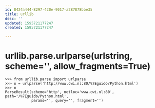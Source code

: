 ```yaml
---
id: 8424a444-8297-420e-9017-a287878bbe35
title: urllib
desc: ''
updated: 1595721177247
created: 1595721177247

---
```



# urllib.parse.urlparse(urlstring, scheme='', allow_fragments=True)

```
>>> from urllib.parse import urlparse
>>> o = urlparse('http://www.cwi.nl:80/%7Eguido/Python.html')
>>> o   
ParseResult(scheme='http', netloc='www.cwi.nl:80', path='/%7Eguido/Python.html',
            params='', query='', fragment='')

```
